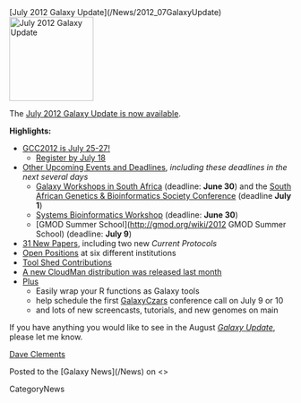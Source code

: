 <div class='newsItemHeader'>[July 2012 Galaxy Update](/News/2012_07GalaxyUpdate)</div>

<div class='right'><a href='/GalaxyUpdates/2012_07/'><img src='/Images/Logos/GalaxyUpdate200.png' alt='July 2012 Galaxy Update' width=150 /></a></div>

The [July 2012 Galaxy Update is now available](/GalaxyUpdates/2012_07). 

**Highlights:**

* [GCC2012 is July 25-27!](/GalaxyUpdates/2012_07/#gcc2012-is-july-25-27)
  * [Register by July 18](/Events/GCC2012/Register)
* [Other Upcoming Events and Deadlines](/GalaxyUpdates/2012_07/#upcoming-events-and-deadlines), *including these deadlines in the next several days*
  * [Galaxy Workshops in South Africa](/News/GalaxyWorkshopsInSouthAfrica) (deadline: **June 30**) and the [South African Genetics & Bioinformatics Society Conference](http://genetics.cmc-uct.co.za/) (deadline **July 1**)
  * [Systems Bioinformatics Workshop](http://gaggle.systemsbiology.net/workshop2012/) (deadline: **June 30**)
  * [GMOD Summer School](http://gmod.org/wiki/2012 GMOD Summer School) (deadline: **July 9**)
* [31 New Papers](/GalaxyUpdates/2012_07/#new-papers), including two new *Current Protocols*
* [Open Positions](/GalaxyUpdates/2012_07/#whos-hiring) at six different institutions
* [Tool Shed Contributions](/GalaxyUpdates/2012_07/#tool-shed-contributions)
* [A new CloudMan distribution was released last month](/GalaxyUpdates/2012_07/#new-distributions)
* [Plus](/GalaxyUpdates/2012_07/#other-news)
  * Easily wrap your R functions as Galaxy tools
  * help schedule the first [GalaxyCzars](/Community/GalaxyCzars) conference call on July 9 or 10
  * and lots of new screencasts, tutorials, and new genomes on main 

If you have anything you would like to see in the August *[Galaxy Update](/GalaxyUpdates)*, please let me know.

[Dave Clements](/DaveClements)

<div class='newsItemFooter'>Posted to the [Galaxy News](/News) on <<Date(2012-06-28T21:54:24Z)>></div>

CategoryNews

